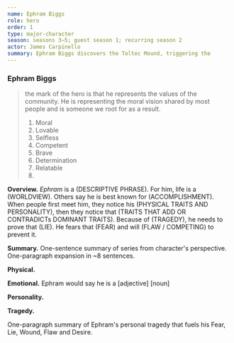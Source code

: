 ```yaml
---
name: Ephram Biggs
role: hero
order: 1
type: major-character
season: seasons 3–5; guest season 1; recurring season 2
actor: James Carpinello
summary: Ephram Biggs discovers the Toltec Mound, triggering the
---
```


### Ephram Biggs

> the mark of the hero is that he represents the values of the community. He is representing the moral vision shared by most people and is someone we root for as a result.
>
> 1. Moral
> 2. Lovable
> 3. Selfless
> 4. Competent
> 5. Brave
> 6. Determination
> 7. Relatable
> 8.

**Overview.**
_Ephram_ is a (DESCRIPTIVE PHRASE).
For him, life is a (WORLDVIEW).
Others say he is best known for (ACCOMPLISHMENT).
When people first meet him, they notice his (PHYSICAL TRAITS AND PERSONALITY), then they notice that (TRAITS THAT ADD OR CONTRADICTs DOMINANT TRAITS).
Because of (TRAGEDY), he needs to prove that (LIE).
He fears that (FEAR) and will (FLAW / COMPETING) to prevent it.

**Summary.**
One-sentence summary of series from character's perspective.
One-paragraph expansion in ~8 sentences.
<!-- The Lie Believed -->
<!-- Surprise 1 - Lie Proved -->
<!-- Reaction 1 - Quest Committed -->
<!-- The Truth Voiced -->
<!-- Surprise 2 - Lie Doubted -->
<!-- Surprise 3 - Lie Confronted -->
<!-- Epiphany - Truth Embraced -->



**Physical.**
<!-- Defining Characteristic -->
<!-- Eyes -->
<!-- Hair -->
<!-- Build -->
<!-- Style -->
<!-- Age -->

**Emotional.**
Ephram would say he is a [adjective] [noun]<!-- Identity -->
<!-- Fear / External Conflict / what believes will reoccur -->
<!-- Lie / Internal conflict / believes true due to backstory -->
<!-- Wound / Emotional repercussions-->
<!-- Flaw / bad behavior protecting wound -->
<!--  Desire / Want / Dream -->
<!-- Competing Value / alternate expression of Want counter to series theme -->

**Personality.**
<!-- Social Mask -->
<!-- Humor -->
<!-- Faith -->
<!-- Politics -->
<!-- Upbringing -->
<!-- Education -->
<!-- Work History -->
<!-- Interests -->
<!-- Friends -->
<!-- Foes -->
<!-- Philosophy -->

**Tragedy.**
<!-- Rough out the Dark Moment Story, a short-story like _Butcher of Anderson Station_. -->
One-paragraph summary of Ephram's personal tragedy that fuels his Fear, Lie, Wound, Flaw and Desire.
